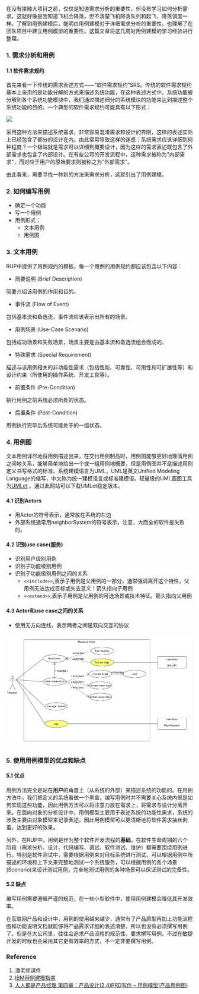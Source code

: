 在没有接触大项目之前，仅仅是知道需求分析的重要性，但没有学习如何分析需求。这就好像是我知道飞机会降落，但不清楚飞机降落队列和起飞、降落调度一样。了解到用例建模后，能明白用例建模对于详细需求分析的重要性，也理解了在团队项目中建立用例模型的重要性。这篇文章将这几周对用例建模的学习经验进行整理。

### 1. 需求分析和用例

#### 1.1 软件需求规约

 首先来看一下传统的需求表述方式——“软件需求规约”SRS。传统的软件需求规约基本上采用的是功能分解的方式来描述系统功能，在这种表述方式中，系统功能被分解到各个系统功能模块中，我们通过描述细分的系统模块的功能来达到描述整个系统功能的目的。一个典型的软件需求规约可能具有以下形式：


 ![](https://www.ibm.com/developerworks/cn/rational/r-usecase-atm/images/1.gif)

 采用这种方法来描述系统需求，非常容易混淆需求和设计的界限，这样的表述实际上已经包含了部分的设计在内。由此常常导致这样的迷惑：系统需求应该详细到何种程度？一个极端就是需求可以详细到概要设计，因为这样的需求表述既包含了外部需求也包含了内部设计。在有些公司的开发流程中，这种需求被称为"内部需求"，而对应于用户的原始要求则被称之为"外部需求"。

 由此看来，需要寻找一种新的方法来需求分析，这就引出了用例建模。

### 2. 如何编写用例

 - 确定一个功能
 - 写一个用例
 - 用例形式：
   - 文本用例
   - 用例图

### 3. 文本用例

RUP中提供了用例规约的模板，每一个用例的用例规约都应该包含以下内容：

 - 简要说明 (Brief Description)

  简要介绍该用例的作用和目的。

 - 事件流 (Flow of Event)

包括基本流和备选流，事件流应该表示出所有的场景。

 - 用例场景 (Use-Case Scenario)

包括成功场景和失败场景，场景主要是由基本流和备选流组合而成的。

 - 特殊需求 (Special Requirement)

描述与该用例相关的非功能性需求（包括性能、可靠性、可用性和可扩展性等）和设计约束（所使用的操作系统、开发工具等）。

 - 前置条件 (Pre-Condition)

执行用例之前系统必须所处的状态。

 - 后置条件 (Post-Condition)

用例执行完毕后系统可能处于的一组状态。
### 4. 用例图

文本用例详尽地将用例描述出来，在交付用例制品时，用例图能够更好地理清用例之间地关系，能够简单地给出一个或一组用例地概要，但是用例图并不是描述用例定义书写格式的标准。系统建模语言为UML，UML是英文Unified Modeling Language的缩写，中文称为统一建模语言或标准建模语。轻量级的UML画图工具为[UMLet](http://www.umlet.com/changes.htm) 。通过此网站可以下载UMLet稳定版本。

#### 4.1 识别Actors

 - 用Actor的符号表示，通常放在系统的左边
 - 外部系统通常用neighborSystem的符号表示，注意，大而全的软件是失败的。

#### 4.2 识别use case(服务)

 - 识别用户级别用例
 - 识别子功能级别用例
 - 识别子功能级别用例之间的关系
  	- `<<include>>`,表示子用例是父用例的一部分，通常强调离开这个特性，父用例无法达成目标或失去意义！箭头指向子用例
  	- `<<extend>>`,表示子用例是父用例的可选场景或技术特征。箭头指向父用例

#### 4.3 Actor和use case之间的关系

 - 使用无方向连线，表示两者之间是双向交互的协议

![](../Assets/usecase-example.png)

### 5. 使用用例模型的优点和缺点

#### 5.1 优点

 用例方法完全是站在**用户**的角度上（从系统的外部）来描述系统的功能的。在用例方法中，我们把定义的系统看做一个黑盒，编写用例时并不需要关心系统内部是如何实现这些功能，因此用例方法可以将注意力放在需求上，将需求与设计分离开来。在面向对象的分析设计中，用例模型主要用于表述系统的功能性需求，系统的涉及主要由对象模型来记录表述。因此用例模型可以更清晰地将软件需求抽丝剥茧，达到更好的效果。

 另外，在RUP中，用例是作为整个软件开发流程的**基础**，在软件生命周期的六个阶段（需求分析、设计、代码编写、调试、软件测试、维护）都需要围绕用例进行。特别是软件测试中，需要根据用例来对目标系统进行测试，可以根据用例中所描述的环境和上下文来完整地测试一个系统服务，可以根据用例的各个场景(Scenario)来设计测试用例，完全地测试用例的各种场景可以保证测试的完备性。

#### 5.2 缺点
 编写用例需要遵循严谨的规范，在一些小型软件中，使用用例建模会降低其开发效率。

 在互联网产品和设计中，用例的使用越来越少，通常有了产品原型再加上功能流程图和功能说明文档就能够将产品需求详细的表述清楚，所以也没有必须撰写用例了。但是在大公司里，往往会追求产品流程的规范性，要求撰写用例，不过在敏捷开发的时候也会采用其它更有效率的方式，不一定非要撰写用例。

### Reference
1. 潘老师课件
2. [IBM用例建模指南](https://www.ibm.com/developerworks/cn/rational/r-usecase-atm/)
3. [人人都是产品经理 第四章：产品设计(2.4)PRD写作 – 用例模型(产品用例图)](http://www.woshipm.com/pd/114490.html)


